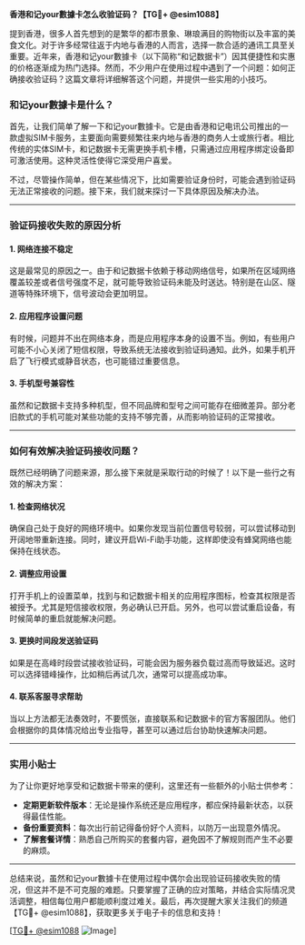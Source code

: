 **香港和记your數據卡怎么收验证码？【TG💪+ @esim1088】**

提到香港，很多人首先想到的是繁华的都市景象、琳琅满目的购物街以及丰富的美食文化。对于许多经常往返于内地与香港的人而言，选择一款合适的通讯工具至关重要。近年来，香港和记your數據卡（以下简称“和记数据卡”）因其便捷性和实惠的价格逐渐成为热门选择。然而，不少用户在使用过程中遇到了一个问题：如何正确接收验证码？这篇文章将详细解答这个问题，并提供一些实用的小技巧。

### 和记your數據卡是什么？

首先，让我们简单了解一下和记your數據卡。它是由香港和记电讯公司推出的一款虚拟SIM卡服务，主要面向需要频繁往来内地与香港的商务人士或旅行者。相比传统的实体SIM卡，和记数据卡无需更换手机卡槽，只需通过应用程序绑定设备即可激活使用。这种灵活性使得它深受用户喜爱。

不过，尽管操作简单，但在某些情况下，比如需要验证身份时，可能会遇到验证码无法正常接收的问题。接下来，我们就来探讨一下具体原因及解决办法。

---

### 验证码接收失败的原因分析

#### 1. 网络连接不稳定
这是最常见的原因之一。由于和记数据卡依赖于移动网络信号，如果所在区域网络覆盖较差或者信号强度不足，就可能导致验证码未能及时送达。特别是在山区、隧道等特殊环境下，信号波动会更加明显。

#### 2. 应用程序设置问题
有时候，问题并不出在网络本身，而是应用程序本身的设置不当。例如，有些用户可能不小心关闭了短信权限，导致系统无法接收到验证码通知。此外，如果手机开启了飞行模式或静音状态，也可能错过重要信息。

#### 3. 手机型号兼容性
虽然和记数据卡支持多种机型，但不同品牌和型号之间可能存在细微差异。部分老旧款式的手机可能对某些功能的支持不够完善，从而影响验证码的正常接收。

---

### 如何有效解决验证码接收问题？

既然已经明确了问题来源，那么接下来就是采取行动的时候了！以下是一些行之有效的解决方案：

#### 1. 检查网络状况
确保自己处于良好的网络环境中。如果你发现当前位置信号较弱，可以尝试移动到开阔地带重新连接。同时，建议开启Wi-Fi助手功能，这样即使没有蜂窝网络也能保持在线状态。

#### 2. 调整应用设置
打开手机上的设置菜单，找到与和记数据卡相关的应用程序图标，检查其权限是否被授予。尤其是短信接收权限，务必确认已开启。另外，也可以尝试重启设备，有时候简单的重启就能解决问题。

#### 3. 更换时间段发送验证码
如果是在高峰时段尝试接收验证码，可能会因为服务器负载过高而导致延迟。这时可以选择错峰操作，比如稍后再试几次，通常可以提高成功率。

#### 4. 联系客服寻求帮助
当以上方法都无法奏效时，不要慌张，直接联系和记数据卡的官方客服团队。他们会根据你的具体情况给出专业指导，甚至可以通过后台协助快速解决问题。

---

### 实用小贴士

为了让你更好地享受和记数据卡带来的便利，这里还有一些额外的小贴士供参考：

- **定期更新软件版本**：无论是操作系统还是应用程序，都应保持最新状态，以获得最佳性能。
- **备份重要资料**：每次出行前记得备份好个人资料，以防万一出现意外情况。
- **了解套餐详情**：熟悉自己所购买的套餐内容，避免因不了解规则而产生不必要的麻烦。

---

总结来说，虽然和记your數據卡在使用过程中偶尔会出现验证码接收失败的情况，但这并不是不可克服的难题。只要掌握了正确的应对策略，并结合实际情况灵活调整，相信每位用户都能顺利度过难关。最后，再次提醒大家关注我们的频道【TG💪+ @esim1088】，获取更多关于电子卡的信息和支持！

[[TG💪+ @esim1088](https://t.me/s/esim1088) ![Image](https://i.postimg.cc/4NQfJmqS/Snipaste-2025-05-13-00-14-12.png)]